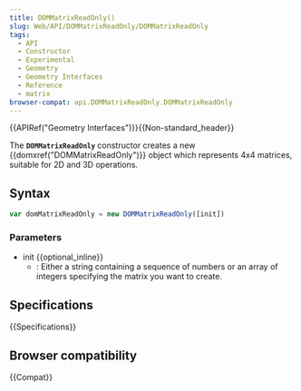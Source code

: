 ```yaml
---
title: DOMMatrixReadOnly()
slug: Web/API/DOMMatrixReadOnly/DOMMatrixReadOnly
tags:
  - API
  - Constructor
  - Experimental
  - Geometry
  - Geometry Interfaces
  - Reference
  - matrix
browser-compat: api.DOMMatrixReadOnly.DOMMatrixReadOnly
---
```

{{APIRef("Geometry Interfaces")}}{{Non-standard_header}}

The **`DOMMatrixReadOnly`** constructor creates a new
{{domxref("DOMMatrixReadOnly")}} object which represents 4x4 matrices, suitable for 2D
and 3D operations.

## Syntax

```js
var domMatrixReadOnly = new DOMMatrixReadOnly([init])
```

### Parameters

- init {{optional_inline}}
  - : Either a string containing a sequence of numbers or an array of integers
    specifying the matrix you want to create.

## Specifications

{{Specifications}}

## Browser compatibility

{{Compat}}
